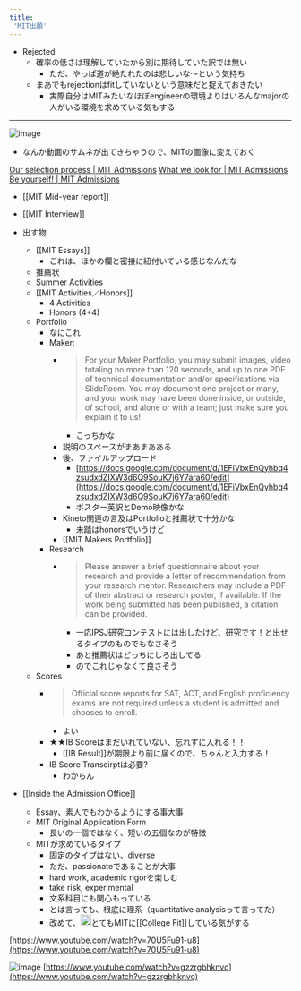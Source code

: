 ```yaml
---
title:
 'MIT出願'
---
```


- Rejected
    - 確率の低さは理解していたから別に期待していた訳では無い
        - ただ、やっぱ道が絶たれたのは悲しいな〜という気持ち
    - まあでもrejectionはfitしていないという意味だと捉えておきたい
        - 実際自分はMITみたいなほぼengineerの環境よりはいろんなmajorの人がいる環境を求めている気もする

---
![image](https://upload.wikimedia.org/wikipedia/commons/thumb/a/ac/MIT_Dome_night1_Edit.jpg/1200px-MIT_Dome_night1_Edit.jpg)
- なんか動画のサムネが出てきちゃうので、MITの画像に変えておく


[Our selection process | MIT Admissions](https://mitadmissions.org/apply/process/selection/)
[What we look for | MIT Admissions](https://mitadmissions.org/apply/process/what-we-look-for/)
[Be yourself! | MIT Admissions](https://mitadmissions.org/apply/prepare/be-yourself/)


- [[MIT Mid-year report]]

- [[MIT Interview]]

- 出す物
    - [[MIT Essays]]
        - これは、ほかの欄と密接に紐付いている感じなんだな
    - 推薦状
    - Summer Activities
    - [[MIT Activities／Honors]]
        - 4 Activities
        - Honors (4+4)
    - Portfolio
        - なにこれ
        - Maker:
            - > For your Maker Portfolio, you may submit images, video totaling no more than 120 seconds, and up to one PDF of technical documentation and/or specifications via SlideRoom. You may document one project or many, and your work may have been done inside, or outside, of school, and alone or with a team; just make sure you explain it to us!
                - こっちかな
            - 説明のスペースがまあまあある
            - 後、ファイルアップロード
                - [https://docs.google.com/document/d/1EFiVbxEnQyhbq4zsudxdZIXW3d6Q9SouK7j6Y7ara60/edit](https://docs.google.com/document/d/1EFiVbxEnQyhbq4zsudxdZIXW3d6Q9SouK7j6Y7ara60/edit)
                - ポスター英訳とDemo映像かな
            - Kineto関連の言及はPortfolioと推薦状で十分かな
                - 未踏はhonorsでいうけど
            - [[MIT Makers Portfolio]]
        - Research
            - > Please answer a brief questionnaire about your research and provide a letter of recommendation from your research mentor. Researchers may include a PDF of their abstract or research poster, if available. If the work being submitted has been published, a citation can be provided.
                - 一応IPSJ研究コンテストには出したけど、研究です！と出せるタイプのものでもなさそう
                - あと推薦状はどっちにしろ出してる
                - のでこれじゃなくて良さそう
    - Scores
        - > Official score reports for SAT, ACT, and English proficiency exams are not required unless a student is admitted and chooses to enroll.
            - よい
        - ★★IB Scoreはまだいれていない、忘れずに入れる！！
            - [[IB Result]]が期限より前に届くので、ちゃんと入力する！
        - IB Score Transcirptは必要?
            - わからん


- [[Inside the Admission Office]]
    - Essay、素人でもわかるようにする事大事
    - MIT Original Application Form
        - 長いの一個ではなく、短いの五個なのが特徴
    - MITが求めているタイプ
        - 固定のタイプはない、diverse
        - ただ、passionateであることが大事
        - hard work, academic rigorを楽しむ
        - take risk, experimental
        - 文系科目にも関心もっている
        - とは言っても、根底に理系（quantitative analysisって言ってた）
        - 改めて、<img src='https://scrapbox.io/api/pages/blu3mo-public/blu3mo/icon' alt='blu3mo.icon' height="19.5"/>とてもMITに[[College Fit]]している気がする


[https://www.youtube.com/watch?v=70U5Fu91-u8](https://www.youtube.com/watch?v=70U5Fu91-u8)


![image](https://gyazo.com/71ff54ed6fcb9bf9230f560b0ba9bffb/thumb/1000)
[https://www.youtube.com/watch?v=gzzrgbhknvo](https://www.youtube.com/watch?v=gzzrgbhknvo)

